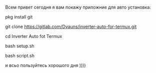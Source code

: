 Всем привет сегодня я вам покажу приложние для авто
установка:

pkg install git 

git clone https://gitlab.com/Dvauns/inverter-auto-for-termux.git

cd Inverter Auto fot Termux

bash setup.sh

bash script.sh

и всьо пользуйтесь
хорошого дня ))))
